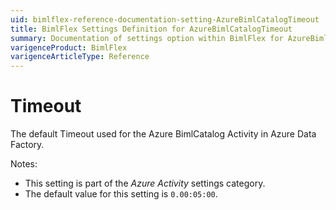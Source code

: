 ```yaml
---
uid: bimlflex-reference-documentation-setting-AzureBimlCatalogTimeout
title: BimlFlex Settings Definition for AzureBimlCatalogTimeout
summary: Documentation of settings option within BimlFlex for AzureBimlCatalogTimeout
varigenceProduct: BimlFlex
varigenceArticleType: Reference
---
```


# Timeout

The default Timeout used for the Azure BimlCatalog Activity in Azure Data Factory.

Notes:

* This setting is part of the *Azure Activity* settings category.
* The default value for this setting is `0.00:05:00`.